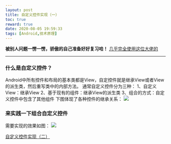```yaml
---
layout: post
title: 自定义控件实现（一）
toc: true
reward: true
date: 2020-08-05 19:59:33
tags: [Android,技术原理]
---
```

**被别人问题一愣一愣，骄傲的自己准备好好复习哈！**
[几乎完全使用这位大佬的](https://www.jianshu.com/p/6572ebed0d99)
***
### 什么是自定义控件？
Android中所有控件和布局的基本类都是View，自定控件就是继承View或者View的派生类，然后重写类中的内部方法。
通常自定义控件分为三种：
1、自定义View：继承View
2、基于现有的组件：继承View的派生类
3、组合的方式：自定义控件中包含了其他组件
下图体现了各种控件的继承关系：
![](https://upload-images.jianshu.io/upload_images/4115762-ec0d29c74a7935a2.png?imageMogr2/auto-orient/strip|imageView2/2/w/1200/format/webp)

### 来实践一下组合自定义控件
需要实现的效果如图：
![](https://upload-images.jianshu.io/upload_images/4115762-d5e8f14dd6a4f111.png?imageMogr2/auto-orient/strip|imageView2/2/w/848/format/webp)



[自定义控件实现（二）](../../public/2020/08/06/自定义控件实现（二）/index.html)

